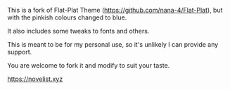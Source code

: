 This is a fork of Flat-Plat Theme (https://github.com/nana-4/Flat-Plat), but with the pinkish colours changed to blue.

It also includes some tweaks to fonts and others.

This is meant to be for my personal use, so it's unlikely I can provide any support. 

You are welcome to fork it and modify to suit your taste.

https://novelist.xyz
